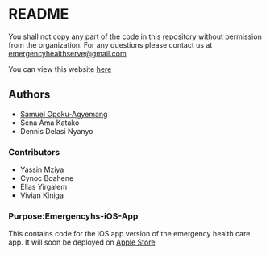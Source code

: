 # README
You shall not copy any part of the code in this repository without permission from the organization.
For any questions please contact us at emergencyhealthserve@gmail.com

You can view this website [here](https://emergencyhs.com)

## Authors
* [Samuel Opoku-Agyemang]()
* Sena Ama Katako
* Dennis Delasi Nyanyo

### Contributors
* Yassin Mziya
* Cynoc Boahene
* Elias Yirgalem
* Vivian Kiniga

### Purpose:Emergencyhs-iOS-App
This contains code for the iOS app version of the emergency health care app.
It will soon be deployed on [Apple Store]()
